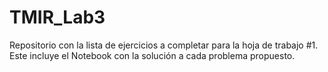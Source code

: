 # TMIR_Lab3
 Repositorio con la lista de ejercicios a completar para la hoja de trabajo #1. Este incluye el Notebook con la solución a cada problema propuesto.
